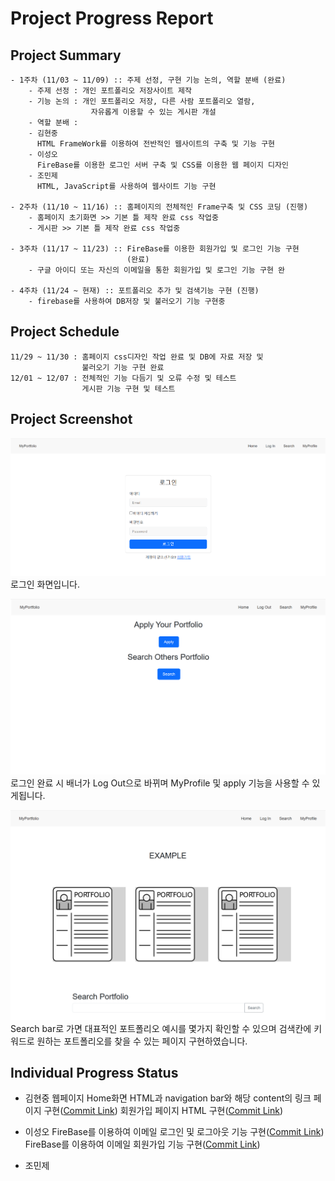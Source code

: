# Project Progress Report

## Project Summary

    - 1주차 (11/03 ~ 11/09) :: 주제 선정, 구현 기능 논의, 역할 분배 (완료)
        - 주제 선정 : 개인 포트폴리오 저장사이트 제작
        - 기능 논의 : 개인 포트폴리오 저장, 다른 사람 포트폴리오 열람,
                      자유롭게 이용할 수 있는 게시판 개설
        - 역할 분배 :
        - 김현중
          HTML FrameWork를 이용하여 전반적인 웹사이트의 구축 및 기능 구현
        - 이성오
          FireBase를 이용한 로그인 서버 구축 및 CSS를 이용한 웹 페이지 디자인
        - 조민제
          HTML, JavaScript를 사용하여 웹사이트 기능 구현

    - 2주차 (11/10 ~ 11/16) :: 홈페이지의 전체적인 Frame구축 및 CSS 코딩 (진행)
        - 홈페이지 초기화면 >> 기본 틀 제작 완료 css 작업중
        - 게시판 >> 기본 틀 제작 완료 css 작업중

    - 3주차 (11/17 ~ 11/23) :: FireBase를 이용한 회원가입 및 로그인 기능 구현
                              (완료)
        - 구글 아이디 또는 자신의 이메일을 통한 회원가입 및 로그인 기능 구현 완

    - 4주차 (11/24 ~ 현재) :: 포트폴리오 추가 및 검색기능 구현 (진행)
        - firebase를 사용하여 DB저장 및 불러오기 기능 구현중

## Project Schedule

    11/29 ~ 11/30 : 홈페이지 css디자인 작업 완료 및 DB에 자료 저장 및
                    불러오기 기능 구현 완료
    12/01 ~ 12/07 : 전체적인 기능 다듬기 및 오류 수정 및 테스트
                    게시판 기능 구현 및 테스트

## Project Screenshot

![Prototype](/image/login.png)
로그인 화면입니다.

![Prototype](/image/login2.png)
로그인 완료 시 배너가 Log Out으로 바뀌며 MyProfile 및 apply 기능을 사용할 수 있게됩니다.

![Prototype](/image/search.png)
Search bar로 가면 대표적인 포트폴리오 예시를 몇가지 확인할 수 있으며 검색칸에 키워드로 원하는 포트폴리오를 찾을 수 있는 페이지 구현하였습니다.

## Individual Progress Status

-   김현중
    웹페이지 Home화면 HTML과 navigation bar와 해당 content의 링크 페이지 구현([Commit Link](https://github.com/garoo98/kw-OSS-proj-4/commit/80ee0b40ceefec7f4ac475b490afc4eca917bb21))
    회원가입 페이지 HTML 구현([Commit Link](https://github.com/garoo98/kw-OSS-proj-4/commit/ae85ce477bdc2e0d114c394965421186bd014449))

-   이성오
    FireBase를 이용하여 이메일 로그인 및 로그아웃 기능 구현([Commit Link](https://github.com/garoo98/kw-OSS-proj-4/commit/c51ba1652e8d4092e917faaee06cbb1862ee64f3))
    FireBase를 이용하여 이메일 회원가입 기능 구현([Commit Link](https://github.com/garoo98/kw-OSS-proj-4/commit/84023ebeab0846a8eb1450b8e2fe3a13c709f48a))

-   조민제
